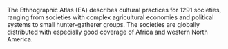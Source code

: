 The Ethnographic Atlas (EA) describes cultural practices for 1291 societies, ranging from societies with complex agricultural economies and political systems to small hunter-gatherer groups. The societies are globally distributed with especially good coverage of Africa and western North America.
